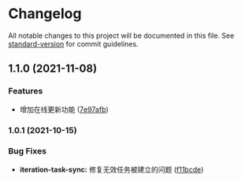 # Changelog

All notable changes to this project will be documented in this file. See [standard-version](https://github.com/conventional-changelog/standard-version) for commit guidelines.

## 1.1.0 (2021-11-08)


### Features

* 增加在线更新功能 ([7e97afb](https://github.com/pzxie/tapd-board-chrome-extension/commit/7e97afb8b855f113845e8baa4e4a69a7c2f7244a))

### 1.0.1 (2021-10-15)


### Bug Fixes

* **iteration-task-sync:** 修复无效任务被建立的问题 ([f11bcde](https://github.com/pzxie/tapd-board-chrome-extension/commit/f11bcde934e45432394b568ec5e99ad386fddf20))
